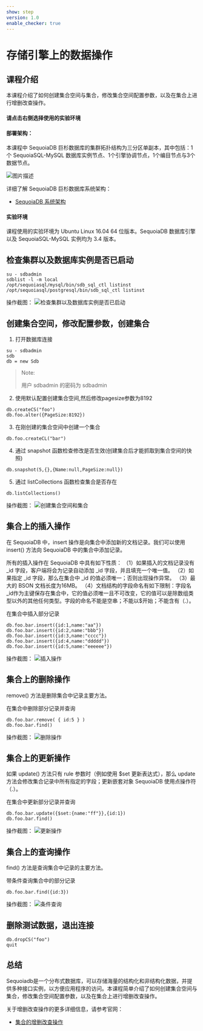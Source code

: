 ```yaml
---
show: step
version: 1.0
enable_checker: true
---
```


# 存储引擎上的数据操作

## 课程介绍


本课程介绍了如何创建集合空间与集合，修改集合空间配置参数，以及在集合上进行增删改查操作。

#### 请点击右侧选择使用的实验环境

#### 部署架构：
本课程中 SequoiaDB 巨杉数据库的集群拓扑结构为三分区单副本，其中包括：1个 SequoiaSQL-MySQL 数据库实例节点、1个引擎协调节点，1个编目节点与3个数据节点。

![图片描述](https://doc.shiyanlou.com/courses/1469/1207281/8d88e6faed223a26fcdc66fa2ef8d3c5)

详细了解 SequoiaDB 巨杉数据库系统架构：
* [SequoiaDB 系统架构](http://doc.sequoiadb.com/cn/sequoiadb-cat_id-1519649201-edition_id-0)

#### 实验环境
课程使用的实验环境为 Ubuntu Linux 16.04 64 位版本。SequoiaDB 数据库引擎以及 SequoiaSQL-MySQL 实例均为 3.4 版本。



## 检查集群以及数据库实例是否已启动
```
su - sdbadmin
sdblist -l -m local
/opt/sequoiasql/mysql/bin/sdb_sql_ctl listinst
/opt/sequoiasql/postgresql/bin/sdb_sql_ctl listinst
```

操作截图：
![检查集群以及数据库实例是否已启动](https://doc.shiyanlou.com/courses/1480/1207281/43fa875113512dce1537a215042f7c38)


## 创建集合空间，修改配置参数，创建集合
1) 打开数据库连接
```
su - sdbadmin
sdb
db = new Sdb
```

>Note:
>
>用户 sdbadmin 的密码为 sdbadmin

2) 使用默认配置创建集合空间,然后修改pagesize参数为8192
```
db.createCS("foo")
db.foo.alter({PageSize:8192})
```

3) 在刚创建的集合空间中创建一个集合
```
db.foo.createCL("bar")
```

4) 通过 snapshot 函数检查修改是否生效(创建集合后才能抓取到集合空间的快照)
```
db.snapshot(5,{},{Name:null,PageSize:null})
```

5) 通过 listCollections 函数检查集合是否存在
```
db.listCollections()
```
操作截图：
![创建集合空间和集合](https://doc.shiyanlou.com/courses/1480/1207281/ea28c66dce3ac7e76406d6a83a62770e)



## 集合上的插入操作
在 SequoiaDB 中，insert 操作是向集合中添加新的文档记录。我们可以使用insert() 方法向 SequoiaDB 中的集合中添加记录。

所有的插入操作在 SequoiaDB 中具有如下性质：
（1）如果插入的文档记录没有 _id 字段，客户端将会为记录自动添加 _id 字段，并且填充一个唯一值。
（2）如果指定 _id 字段，那么在集合中 _id 的值必须唯一；否则出现操作异常。
（3）最大的 BSON 文档长度为16MB。
（4）文档结构的字段命名有如下限制：字段名 _id作为主键保存在集合中，它的值必须唯一且不可改变，它的值可以是除数组类型以外的其他任何类型。字段的命名不能是空串；不能以$开始；不能含有（.）。

在集合中插入部分记录
```
db.foo.bar.insert({id:1,name:"aa"})
db.foo.bar.insert({id:2,name:"bbb"})
db.foo.bar.insert({id:3,name:"cccc"})
db.foo.bar.insert({id:4,name:"ddddd"})
db.foo.bar.insert({id:5,name:"eeeeee"})
```

操作截图：
![插入操作](https://doc.shiyanlou.com/courses/1480/1207281/07ee145f8ae18b2ce2f26d0ec9f8dc30)

## 集合上的删除操作
remove() 方法是删除集合中记录主要方法。

在集合中删除部分记录并查询
```
db.foo.bar.remove( { id:5 } )
db.foo.bar.find()
```

操作截图：
![删除操作](https://doc.shiyanlou.com/courses/1480/1207281/0776f215636367c36ffbb4c3cfcc2c0b)

## 集合上的更新操作
如果 update() 方法只有 rule 参数时（例如使用 $set 更新表达式），那么 update 方法会修改集合记录中所有指定的字段；更新嵌套对象 SequoiaDB 使用点操作符（.）。

在集合中更新部分记录并查询
```
db.foo.bar.update({$set:{name:"ff"}},{id:1})
db.foo.bar.find()
```

操作截图：
![更新操作](https://doc.shiyanlou.com/courses/1480/1207281/c0505a2da96aae8201589ff6f72cc425)

## 集合上的查询操作
find() 方法是查询集合中记录的主要方法。

带条件查询集合中的部分记录
```
db.foo.bar.find({id:3})
```

操作截图：
![条件查询](https://doc.shiyanlou.com/courses/1480/1207281/d392b0d8a318f26bd76ed640ff97cc96)

## 删除测试数据，退出连接
```
db.dropCS("foo")
quit
```

## 总结

Sequoiadb是一个分布式数据库，可以存储海量的结构化和非结构化数据，并提供多种接口实例，以方便应用程序的访问。本课程简单介绍了如何创建集合空间与集合，修改集合空间配置参数，以及在集合上进行增删改查操作。

关于增删改查操作的更多详细信息，请参考官网：
* [集合的增删改查操作](http://doc.sequoiadb.com/cn/sequoiadb-cat_id-1432190609-edition_id-304)
